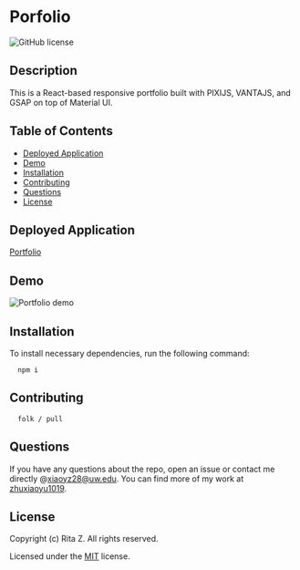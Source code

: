 # Porfolio

![GitHub license](https://img.shields.io/badge/License-MIT-grey.svg)

## Description

This is a React-based responsive portfolio built with PIXIJS, VANTAJS, and GSAP on top of Material UI.

## Table of Contents

- [Deployed Application](#Deployed-Application)
- [Demo](#demo)
- [Installation](#installation)
- [Contributing](#contributing)
- [Questions](#questions)
- [License](#license)

## Deployed Application

[Portfolio](https://ritaz.herokuapp.com)

## Demo

![Portfolio demo](./src/asset/images/demo.gif)

## Installation

To install necessary dependencies, run the following command:

      npm i

## Contributing

      folk / pull

## Questions

If you have any questions about the repo, open an issue or contact me directly @[xiaoyz28@uw.edu](xiaoyz28@uw.edu). You can find more of my work at [zhuxiaoyu1019](https://github.com/zhuxiaoyu1019).

## License

Copyright (c) Rita Z. All rights reserved.

Licensed under the [MIT](./LICENSE) license.
